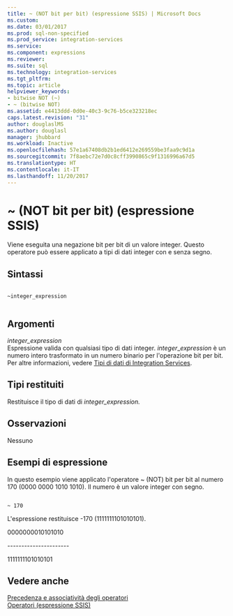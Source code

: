 ```yaml
---
title: ~ (NOT bit per bit) (espressione SSIS) | Microsoft Docs
ms.custom: 
ms.date: 03/01/2017
ms.prod: sql-non-specified
ms.prod_service: integration-services
ms.service: 
ms.component: expressions
ms.reviewer: 
ms.suite: sql
ms.technology: integration-services
ms.tgt_pltfrm: 
ms.topic: article
helpviewer_keywords:
- bitwise NOT (~)
- ~ (bitwise NOT)
ms.assetid: e4413ddd-0d0e-40c3-9c76-b5ce323218ec
caps.latest.revision: "31"
author: douglaslMS
ms.author: douglasl
manager: jhubbard
ms.workload: Inactive
ms.openlocfilehash: 57e1a67408db2b1ed6412e269559be3faa9c9d1a
ms.sourcegitcommit: 7f8aebc72e7d0c8cff3990865c9f1316996a67d5
ms.translationtype: HT
ms.contentlocale: it-IT
ms.lasthandoff: 11/20/2017
---
```

# <a name="-bitwise-not-ssis-expression"></a>~ (NOT bit per bit) (espressione SSIS)
  Viene eseguita una negazione bit per bit di un valore integer. Questo operatore può essere applicato a tipi di dati integer con e senza segno.  
  
## <a name="syntax"></a>Sintassi  
  
```  
  
~integer_expression  
  
```  
  
## <a name="arguments"></a>Argomenti  
 *integer_expression*  
 Espressione valida con qualsiasi tipo di dati integer. *integer*_*expression* è un numero intero trasformato in un numero binario per l'operazione bit per bit. Per altre informazioni, vedere [Tipi di dati di Integration Services](../../integration-services/data-flow/integration-services-data-types.md).  
  
## <a name="result-types"></a>Tipi restituiti  
 Restituisce il tipo di dati di *integer_expression.*  
  
## <a name="remarks"></a>Osservazioni  
 Nessuno  
  
## <a name="expression-examples"></a>Esempi di espressione  
 In questo esempio viene applicato l'operatore ~ (NOT) bit per bit al numero 170 (0000 0000 1010 1010). Il numero è un valore integer con segno.  
  
```  
  
~ 170  
```  
  
 L'espressione restituisce -170 (1111111101010101).  
  
 0000000010101010  
  
 ---------------------\-  
  
 1111111101010101  
  
## <a name="see-also"></a>Vedere anche  
 [Precedenza e associatività degli operatori](../../integration-services/expressions/operator-precedence-and-associativity.md)   
 [Operatori &#40;espressione SSIS&#41;](../../integration-services/expressions/operators-ssis-expression.md)  
  
  
